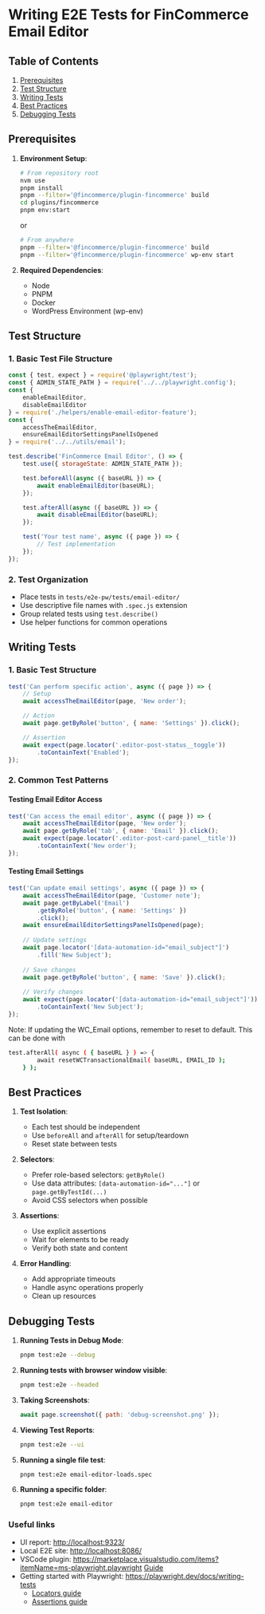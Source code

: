 # Writing E2E Tests for FinCommerce Email Editor

## Table of Contents

1. [Prerequisites](#prerequisites)
2. [Test Structure](#test-structure)
3. [Writing Tests](#writing-tests)
4. [Best Practices](#best-practices)
5. [Debugging Tests](#debugging-tests)

## Prerequisites

1. **Environment Setup**:

   ```bash
   # From repository root
   nvm use
   pnpm install
   pnpm --filter='@fincommerce/plugin-fincommerce' build
   cd plugins/fincommerce
   pnpm env:start 
   ```

   or 

   ```bash
   # From anywhere
   pnpm --filter='@fincommerce/plugin-fincommerce' build
   pnpm --filter='@fincommerce/plugin-fincommerce' wp-env start
   ```

2. **Required Dependencies**:
   - Node
   - PNPM
   - Docker
   - WordPress Environment (wp-env)

## Test Structure

### 1. Basic Test File Structure

```javascript
const { test, expect } = require('@playwright/test');
const { ADMIN_STATE_PATH } = require('../../playwright.config');
const { 
    enableEmailEditor,
    disableEmailEditor 
} = require('./helpers/enable-email-editor-feature');
const { 
    accessTheEmailEditor,
    ensureEmailEditorSettingsPanelIsOpened 
} = require('../../utils/email');

test.describe('FinCommerce Email Editor', () => {
    test.use({ storageState: ADMIN_STATE_PATH });

    test.beforeAll(async ({ baseURL }) => {
        await enableEmailEditor(baseURL);
    });

    test.afterAll(async ({ baseURL }) => {
        await disableEmailEditor(baseURL);
    });

    test('Your test name', async ({ page }) => {
        // Test implementation
    });
});
```

### 2. Test Organization

- Place tests in `tests/e2e-pw/tests/email-editor/`
- Use descriptive file names with `.spec.js` extension
- Group related tests using `test.describe()`
- Use helper functions for common operations

## Writing Tests

### 1. Basic Test Structure

```javascript
test('Can perform specific action', async ({ page }) => {
    // Setup
    await accessTheEmailEditor(page, 'New order');

    // Action
    await page.getByRole('button', { name: 'Settings' }).click();

    // Assertion
    await expect(page.locator('.editor-post-status__toggle'))
        .toContainText('Enabled');
});
```

### 2. Common Test Patterns

#### Testing Email Editor Access

```javascript
test('Can access the email editor', async ({ page }) => {
    await accessTheEmailEditor(page, 'New order');
    await page.getByRole('tab', { name: 'Email' }).click();
    await expect(page.locator('.editor-post-card-panel__title'))
        .toContainText('New order');
});
```

#### Testing Email Settings

```javascript
test('Can update email settings', async ({ page }) => {
    await accessTheEmailEditor(page, 'Customer note');
    await page.getByLabel('Email')
        .getByRole('button', { name: 'Settings' })
        .click();
    await ensureEmailEditorSettingsPanelIsOpened(page);
    
    // Update settings
    await page.locator('[data-automation-id="email_subject"]')
        .fill('New Subject');
    
    // Save changes
    await page.getByRole('button', { name: 'Save' }).click();
    
    // Verify changes
    await expect(page.locator('[data-automation-id="email_subject"]'))
        .toContainText('New Subject');
});
```

Note: If updating the WC_Email options, remember to reset to default. This can be done with

```bash
test.afterAll( async ( { baseURL } ) => {
		await resetWCTransactionalEmail( baseURL, EMAIL_ID );
	} );
```

## Best Practices

1. **Test Isolation**:
   - Each test should be independent
   - Use `beforeAll` and `afterAll` for setup/teardown
   - Reset state between tests

2. **Selectors**:
   - Prefer role-based selectors: `getByRole()`
   - Use data attributes: `[data-automation-id="..."]` or `page.getByTestId(...)`
   - Avoid CSS selectors when possible

3. **Assertions**:
   - Use explicit assertions
   - Wait for elements to be ready
   - Verify both state and content

4. **Error Handling**:
   - Add appropriate timeouts
   - Handle async operations properly
   - Clean up resources


## Debugging Tests

1. **Running Tests in Debug Mode**:

   ```bash
   pnpm test:e2e --debug
   ```

2. **Running tests with browser window visible**:

   ```bash
   pnpm test:e2e --headed
   ```

3. **Taking Screenshots**:

   ```javascript
   await page.screenshot({ path: 'debug-screenshot.png' });
   ```

4. **Viewing Test Reports**:

   ```bash
   pnpm test:e2e --ui
   ```

5. **Running a single file test**:

   ```bash
   pnpm test:e2e email-editor-loads.spec
   ```

6. **Running a specific folder**:

   ```bash
   pnpm test:e2e email-editor
   ```

### Useful links

- UI report:  <http://localhost:9323/>
- Local E2E site: <http://localhost:8086/>
- VSCode plugin: <https://marketplace.visualstudio.com/items?itemName=ms-playwright.playwright> [Guide](https://playwright.dev/docs/getting-started-vscode)
- Getting started with Playwright: <https://playwright.dev/docs/writing-tests> 
    - [Locators guide](https://playwright.dev/docs/locators)
    - [Assertions guide](https://playwright.dev/docs/api/class-locatorassertions#locator-assertions-to-contain-class)

